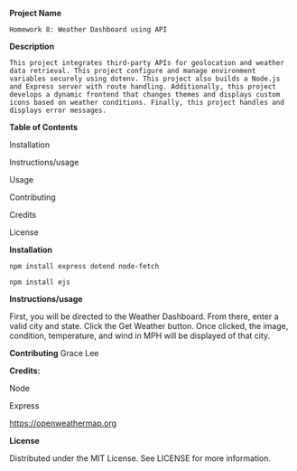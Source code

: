 **Project Name**

    Homework 8: Weather Dashboard using API


**Description**

    This project integrates third-party APIs for geolocation and weather data retrieval. This project configure and manage environment variables securely using dotenv. This project also builds a Node.js and Express server with route handling. Additionally, this project develops a dynamic frontend that changes themes and displays custom icons based on weather conditions. Finally, this project handles and displays error messages.

**Table of Contents** 

Installation 

Instructions/usage

Usage 

Contributing 

Credits 

License

**Installation**

    npm install express dotend node-fetch

    npm install ejs

**Instructions/usage**

First, you will be directed to the Weather Dashboard. From there, enter a valid city and state. Click the Get Weather button. Once clicked, the image, condition, temperature, and wind in MPH will be displayed of that city. 


**Contributing**
Grace Lee

**Credits:**

Node

Express

https://openweathermap.org

**License** 

Distributed under the MIT License. See LICENSE for more information.
